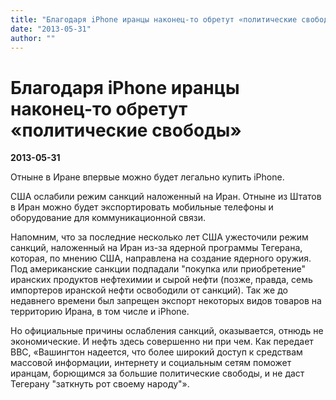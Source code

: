 ```yaml
---
title: "Благодаря iPhone иранцы наконец-то обретут «политические свободы»"
date: "2013-05-31"
author: ""
---
```


# Благодаря iPhone иранцы наконец-то обретут «политические свободы»

**2013-05-31** 

Отныне в Иране впервые можно будет легально купить iPhone.

США ослабили режим санкций наложенный на Иран. Отныне из Штатов в Иран можно будет экспортировать мобильные телефоны и оборудование для коммуникационной связи.

Напомним, что за последние несколько лет США ужесточили режим санкций, наложенный на Иран из-за ядерной программы Тегерана, которая, по мнению США, направлена на создание ядерного оружия. Под американские санкции подпадали "покупка или приобретение" иранских продуктов нефтехимии и сырой нефти (позже, правда, семь импортеров иранской нефти освободили от санкций). Так же до недавнего времени был запрещен экспорт некоторых видов товаров на территорию Ирана, в том числе и iPhone.

Но официальные причины ослабления санкций, оказывается, отнюдь не экономические. И нефть здесь совершенно ни при чем. Как передает BBC, «Вашингтон надеется, что более широкий доступ к средствам массовой информации, интернету и социальным сетям поможет иранцам, борющимся за большие политические свободы, и не даст Тегерану "заткнуть рот своему народу"».